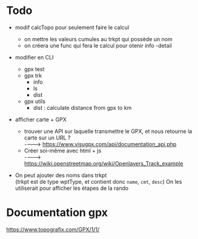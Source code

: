 # Todo

- modif calcTopo pour seulement faire le calcul
    - on mettre les valeurs cumules au trkpt qui possède un nom
    - on créera une func qui fera le calcul pour otenir info -detail


- modifier en CLI
    * gpx test
    * gpx trk 
        + info
        + ls
        + dist
    * gpx utils
        + dist : calculate distance from gpx to km 

- afficher carte + GPX 
    * trouver une API sur laquelle transmettre le GPX, et nous retourne la carte sur un URL ?  
      ----> https://www.visugpx.com/api/documentation_api.php 
    * Créer soi-même avec html + js  
      ----> https://wiki.openstreetmap.org/wiki/Openlayers_Track_example

- On peut ajouter des noms dans trkpt  
(trkpt est de type wptType, et contient donc `name`, `cmt`, `desc`)
On les utiliserait pour afficher les étapes de la rando


# Documentation gpx

https://www.topografix.com/GPX/1/1/

